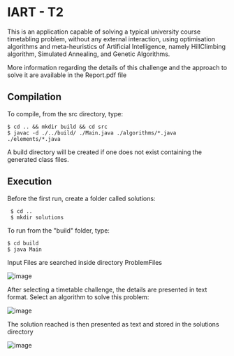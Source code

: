 # IART - T2

This is an application capable of solving a typical university course timetabling problem,
without any external interaction, using optimisation algorithms and meta-heuristics of Artificial Intelligence,
namely HillClimbing algorithm, Simulated Annealing, and Genetic Algorithms.

More information regarding the details of this challenge and the approach to solve it are available in the Report.pdf file

## Compilation

To compile, from the src directory, type:

    $ cd .. && mkdir build && cd src
    $ javac -d ./../build/ ./Main.java ./algorithms/*.java ./elements/*.java

A build directory will be created if one does not exist containing the generated class files.

## Execution

Before the first run, create a folder called solutions:

     $ cd ..
     $ mkdir solutions

To run from the "build" folder, type:

    $ cd build
    $ java Main

Input Files are searched inside directory ProblemFiles

![image](https://github.com/DinisMoreira/IART-T2/assets/28096691/9f5fa391-3476-45f1-af8a-f8feb82d5c0c)

After selecting a timetable challenge, the details are presented in text format.
Select an algorithm to solve this problem:

![image](https://github.com/DinisMoreira/IART-T2/assets/28096691/ddbe460f-c6e2-42ee-94ce-83bf1a13bc49)

The solution reached is then presented as text and stored in the solutions directory

![image](https://github.com/DinisMoreira/IART-T2/assets/28096691/85abb7af-3039-4d3e-909a-4b671aa37d9c)
